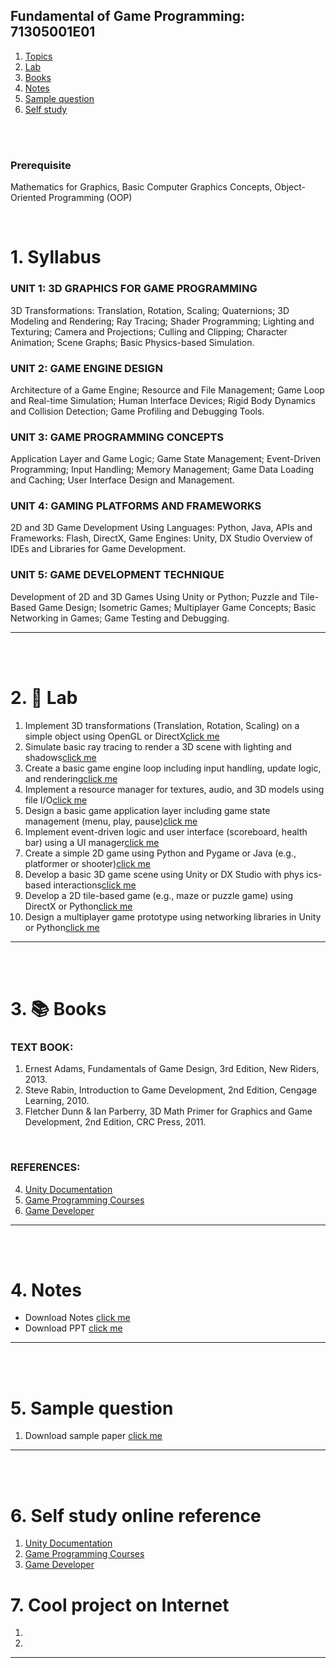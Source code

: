## Fundamental of Game Programming: 71305001E01

1. [Topics](#1)
2. [Lab](#2)
3. [Books](#3)
4. [Notes](#4)
5. [Sample question](#5)
6. [Self study](#6)

<br>
<br>

### Prerequisite
Mathematics for Graphics, Basic Computer Graphics Concepts, Object-Oriented Programming (OOP)

<br>

# 1. Syllabus<a id='1'></a>

### UNIT 1: 3D GRAPHICS FOR GAME PROGRAMMING
3D Transformations: Translation, Rotation, Scaling; Quaternions; 3D Modeling and Rendering; Ray Tracing; Shader
Programming; Lighting and Texturing; Camera and Projections; Culling and Clipping; Character Animation; Scene Graphs;
Basic Physics-based Simulation.

### UNIT 2: GAME ENGINE DESIGN
Architecture of a Game Engine; Resource and File Management; Game Loop and Real-time Simulation; Human Interface
Devices; Rigid Body Dynamics and Collision Detection; Game Profiling and Debugging Tools.

### UNIT 3: GAME PROGRAMMING CONCEPTS
Application Layer and Game Logic; Game State Management; Event-Driven Programming; Input Handling; Memory
Management; Game Data Loading and Caching; User Interface Design and Management.

### UNIT 4: GAMING PLATFORMS AND FRAMEWORKS
2D and 3D Game Development Using Languages: Python, Java, APIs and Frameworks: Flash, DirectX, Game Engines:
Unity, DX Studio Overview of IDEs and Libraries for Game Development.

### UNIT 5: GAME DEVELOPMENT TECHNIQUE
Development of 2D and 3D Games Using Unity or Python; Puzzle and Tile-Based Game Design; Isometric Games;
Multiplayer Game Concepts; Basic Networking in Games; Game Testing and Debugging.

---

<br>
<br>

# 2. 🧪 Lab<a id='2'></a>

1. Implement 3D transformations (Translation, Rotation, Scaling) on a simple object using OpenGL or DirectX[click me]()
2. Simulate basic ray tracing to render a 3D scene with lighting and shadows[click me]()
3. Create a basic game engine loop including input handling, update logic, and rendering[click me]()
4. Implement a resource manager for textures, audio, and 3D models using file I/O[click me]()
5. Design a basic game application layer including game state management (menu, play, pause)[click me]()
6. Implement event-driven logic and user interface (scoreboard, health bar) using a UI manager[click me]()
7. Create a simple 2D game using Python and Pygame or Java (e.g., platformer or shooter)[click me]()
8. Develop a basic 3D game scene using Unity or DX Studio with phys ics-based interactions[click me]()
9. Develop a 2D tile-based game (e.g., maze or puzzle game) using DirectX or Python[click me]()
10. Design a multiplayer game prototype using networking libraries in Unity or Python[click me]()
---

<br>
<br>

# 3. 📚 Books<a id='3'></a>

### TEXT BOOK:
1. Ernest Adams, Fundamentals of Game Design, 3rd Edition, New Riders, 2013.
2. Steve Rabin, Introduction to Game Development, 2nd Edition, Cengage Learning, 2010.
3. Fletcher Dunn & Ian Parberry, 3D Math Primer for Graphics and Game Development, 2nd Edition, CRC Press, 2011.

<br>

### REFERENCES:
4. [Unity Documentation](https://docs.unity3d.com5.NPTEL)
5. [Game Programming Courses](https://nptel.ac.in)
6. [Game Developer](https://www.gamedeveloper.com)



---

<br>
<br>

# 4. Notes<a id='4'></a>

- Download Notes [click me]()
- Download PPT [click me]()

---

<br>
<br>

# 5. Sample question<a id='5'></a>

1. Download sample paper [click me]()

---

<br>
<br>

# 6. Self study online reference<a id='6'></a>

1. [Unity Documentation](https://docs.unity3d.com5.NPTEL)  
2. [Game Programming Courses](https://nptel.ac.in) 
3. [Game Developer](https://www.gamedeveloper.com) 


# 7. Cool project on Internet

1. []()
1. []()

---